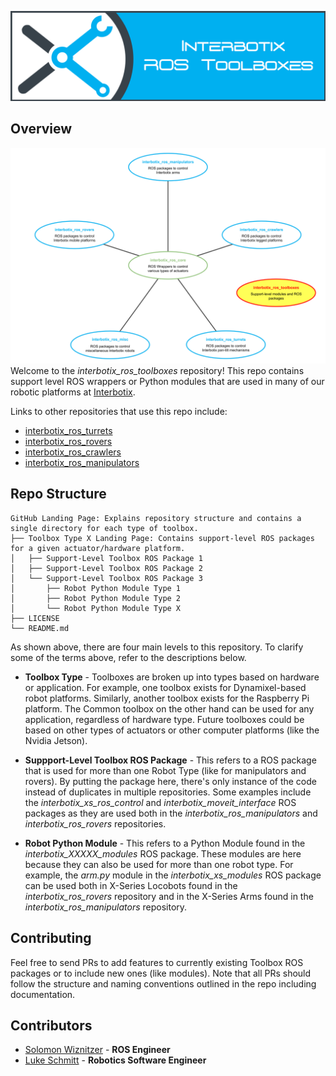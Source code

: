 ![toolbox_banner](images/toolbox_banner.png)

## Overview
![toolbox_repo_structure](images/toolbox_repo_structure.png)
Welcome to the *interbotix_ros_toolboxes* repository! This repo contains support level ROS wrappers or Python modules that are used in many of our robotic platforms at [Interbotix](https://www.trossenrobotics.com/).

Links to other repositories that use this repo include:
- [interbotix_ros_turrets](https://github.com/Interbotix/interbotix_ros_turrets)
- [interbotix_ros_rovers](https://github.com/Interbotix/interbotix_ros_rovers)
- [interbotix_ros_crawlers](https://github.com/Interbotix/interbotix_ros_crawlers)
- [interbotix_ros_manipulators](https://github.com/Interbotix/interbotix_ros_manipulators)

## Repo Structure
```
GitHub Landing Page: Explains repository structure and contains a single directory for each type of toolbox.
├── Toolbox Type X Landing Page: Contains support-level ROS packages for a given actuator/hardware platform.
│   ├── Support-Level Toolbox ROS Package 1
│   ├── Support-Level Toolbox ROS Package 2
│   └── Support-Level Toolbox ROS Package 3
│       ├── Robot Python Module Type 1
│       ├── Robot Python Module Type 2
│       └── Robot Python Module Type X
├── LICENSE
└── README.md
```
As shown above, there are four main levels to this repository. To clarify some of the terms above, refer to the descriptions below.

- **Toolbox Type** - Toolboxes are broken up into types based on hardware or application. For example, one toolbox exists for Dynamixel-based robot platforms. Similarly, another toolbox exists for the Raspberry Pi platform. The Common toolbox on the other hand can be used for any application, regardless of hardware type. Future toolboxes could be based on other types of actuators or other computer platforms (like the Nvidia Jetson).

- **Suppport-Level Toolbox ROS Package** - This refers to a ROS package that is used for more than one Robot Type (like for manipulators and rovers). By putting the package here, there's only instance of the code instead of duplicates in multiple repositories. Some examples include the *interbotix_xs_ros_control* and *interbotix_moveit_interface* ROS packages as they are used both in the *interbotix_ros_manipulators* and *interbotix_ros_rovers* repositories.

- **Robot Python Module** - This refers to a Python Module found in the *interbotix_XXXXX_modules* ROS package. These modules are here because they can also be used for more than one robot type. For example, the *arm.py* module in the *interbotix_xs_modules* ROS package can be used both in X-Series Locobots found in the *interbotix_ros_rovers* repository and in the X-Series Arms found in the *interbotix_ros_manipulators* repository.

## Contributing
Feel free to send PRs to add features to currently existing Toolbox ROS packages or to include new ones (like modules). Note that all PRs should follow the structure and naming conventions outlined in the repo including documentation.

## Contributors
- [Solomon Wiznitzer](https://github.com/swiz23) - **ROS Engineer**
- [Luke Schmitt](https://github.com/lsinterbotix) - **Robotics Software Engineer**
